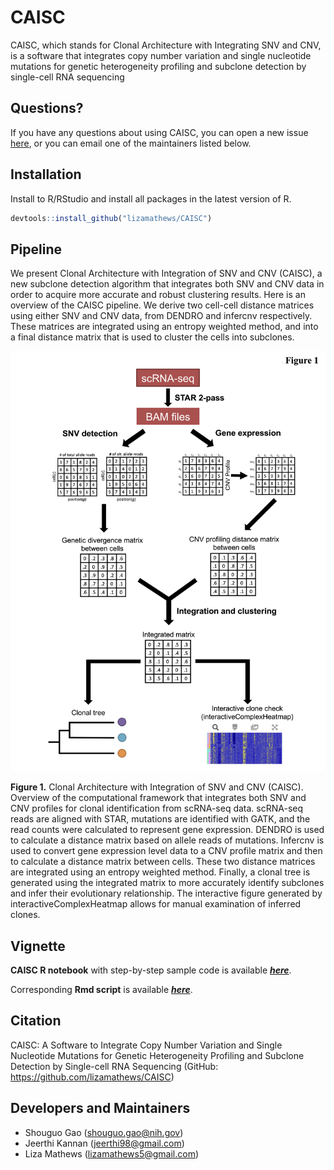 # CAISC
CAISC, which stands for Clonal Architecture with Integrating SNV and CNV, is a software that integrates copy number variation and single nucleotide mutations for genetic heterogeneity profiling and subclone detection by single-cell RNA sequencing 
## Questions?
If you have any questions about using CAISC, you can open a new issue [here](https://github.com/lizamathews/CAISC/issues/new), or you can email one of the maintainers listed below. 
## Installation
Install to R/RStudio and install all packages in the latest version of R.
```R
devtools::install_github("lizamathews/CAISC")
```
## Pipeline
We present Clonal Architecture with Integration of SNV and CNV (CAISC), a new subclone detection algorithm that integrates both SNV and CNV data in order to acquire more accurate and robust clustering results. Here is an overview of the CAISC pipeline. We derive two cell-cell distance matrices using either SNV and CNV data, from DENDRO and infercnv respectively. These matrices are integrated using an entropy weighted method, and into a final distance matrix that is used to cluster the cells into subclones.

<p align="center">
  <img src='https://raw.githubusercontent.com/lizamathews/CAISC/master/figures/figure1.jpg'>
</p>

**Figure 1.** Clonal Architecture with Integration of SNV and CNV (CAISC). Overview of the computational framework that integrates both SNV and CNV profiles for clonal identification from scRNA-seq data. scRNA-seq reads are aligned with STAR, mutations are identified with GATK, and the read counts were calculated to represent gene expression. DENDRO is used to calculate a distance matrix based on allele reads of mutations. Infercnv is used to convert gene expression level data to a CNV profile matrix and then to calculate a distance matrix between cells. These two distance matrices are integrated using an entropy weighted method. Finally, a clonal tree is generated using the integrated matrix to more accurately identify subclones and infer their evolutionary relationship. The interactive figure generated by interactiveComplexHeatmap allows for manual examination of inferred clones.

## Vignette
 **CAISC R notebook** with step-by-step sample code is available [***here***](http://raw.githack.com/lizamathews/CAISC/master/vignette/vignette.html). 
 
 Corresponding **Rmd script** is available [***here***](https://github.com/lizamathews/CAISC/master/vignette/vignette.Rmd).

## Citation
CAISC: A Software to Integrate Copy Number Variation and Single Nucleotide Mutations for Genetic Heterogeneity Profiling and Subclone Detection by Single-cell RNA Sequencing (GitHub: https://github.com/lizamathews/CAISC)
## Developers and Maintainers
* Shouguo Gao (shouguo.gao@nih.gov)
* Jeerthi Kannan (jeerthi98@gmail.com)
* Liza Mathews (lizamathews5@gmail.com)
